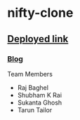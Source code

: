 # nifty-clone

## [Deployed link](https://niftypm-clone.netlify.app/)

### [Blog](https://medium.com/@shubhamkmit9021/nifty-clone-d47aa302f490)

Team Members
- Raj Baghel
- Shubham K Rai
- Sukanta Ghosh
- Tarun Tailor

